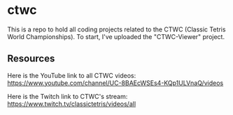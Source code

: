 # ctwc
This is a repo to hold all coding projects related to the CTWC (Classic Tetris World Championships).  To start, I've uploaded the "CTWC-Viewer" project.

## Resources
Here is the YouTube link to all CTWC videos:  
https://www.youtube.com/channel/UC-8BAEcWSEs4-KQp1ULVnaQ/videos

Here is the Twitch link to CTWC's stream:  
https://www.twitch.tv/classictetris/videos/all
